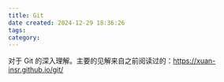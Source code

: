 ```yaml
---
title: Git
date created: 2024-12-29 18:36:26
tags:
category:
---
```


对于 Git 的深入理解。主要的见解来自之前阅读过的：https://xuan-insr.github.io/git/
